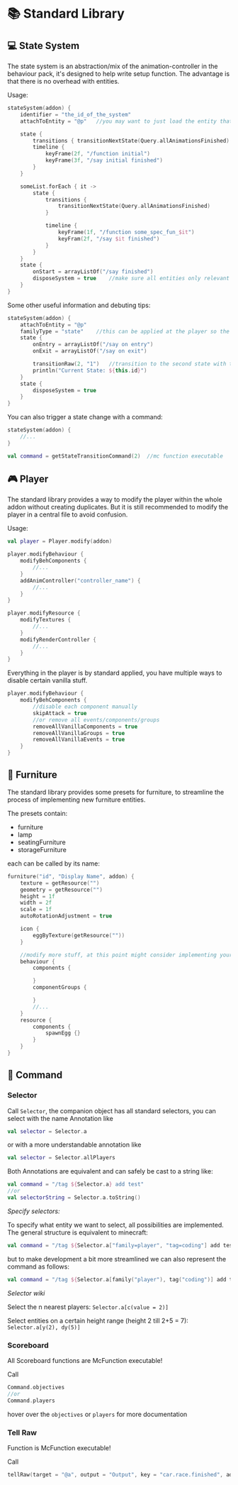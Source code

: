 # &#128218; Standard Library

## &#128187; State System

The state system is an abstraction/mix of the animation-controller in the behaviour pack, it's designed to
help write setup function. The advantage is that there is no overhead with entities.

Usage:

````kotlin
stateSystem(addon) {
    identifier = "the_id_of_the_system"
    attachToEntity = "@p"   //you may want to just load the entity that executes the commands to be near the player

    state {
        transitions { transitionNextState(Query.allAnimationsFinished) }
        timeline {
            keyFrame(2f, "/function initial")
            keyFrame(3f, "/say initial finished")
        }
    }

    someList.forEach { it ->
        state {
            transitions {
                transitionNextState(Query.allAnimationsFinished)
            }

            timeline {
                keyFrame(1f, "/function some_spec_fun_$it")
                keyFram(2f, "/say $it finished")
            }
        }
    }
    state {
        onStart = arrayListOf("/say finished")
        disposeSystem = true    //make sure all entities only relevant to the system are killed
    }
}
````

Some other useful information and debuting tips:

````kotlin
stateSystem(addon) {
    attachToEntity = "@p"
    familyType = "state"    //this can be applied at the player so the system is able to ride with this family
    state {
        onEntry = arrayListOf("/say on entry")
        onExit = arrayListOf("/say on exit")

        transitionRaw(2, "1")   //transition to the second state with the query: "1"
        println("Current State: ${this.id}")
    }
    state {
        disposeSystem = true
    }
}
````

You can also trigger a state change with a command:

````kotlin
stateSystem(addon) {
    //...
}

val command = getStateTransitionCommand(2)  //mc function executable 
````

## &#127918; Player

The standard library provides a way to modify the player within the whole addon without creating
duplicates. But it is still recommended to modify the player in a central file to avoid confusion.

Usage:

````kotlin
val player = Player.modify(addon)

player.modifyBehaviour {
    modifyBehComponents {
        //...
    }
    addAnimController("controller_name") {
        //...
    }
}

player.modifyResource {
    modifyTextures {
        //...
    }
    modifyRenderController {
        //...
    }
}
````

Everything in the player is by standard applied, you have multiple ways to disable certain
vanilla stuff.

````kotlin
player.modifyBehaviour {
    modifyBehComponents {
        //disable each component manually
        skipAttack = true
        //or remove all events/components/groups
        removeAllVanillaComponents = true
        removeAllVanillaGroups = true
        removeAllVanillaEvents = true
    }
}
````

## &#128186; Furniture

The standard library provides some presets for furniture, to streamline the process of implementing
new furniture entities.

The presets contain:

- furniture
- lamp
- seatingFurniture
- storageFurniture

each can be called by its name:

````kotlin
furniture("id", "Display Name", addon) {
    texture = getResource("")
    geometry = getResource("")
    height = 1f
    width = 2f
    scale = 1f
    autoRotationAdjustment = true

    icon {
        eggByTexture(getResource(""))
    }

    //modify more stuff, at this point might consider implementing your own entity
    behaviour {
        components {

        }
        componentGroups {

        }
        //...
    }
    resource {
        components {
            spawnEgg {}
        }
    }
}
````

## &#128190; Command

### Selector

Call `Selector`, the companion object has all standard selectors, you can select
with the name Annotation like

````kotlin
val selector = Selector.a
````

or with a more understandable annotation like

````kotlin
val selector = Selector.allPlayers
````

Both Annotations are equivalent and can safely be cast to a string like:

````kotlin
val command = "/tag ${Selector.a} add test"
//or
val selectorString = Selector.a.toString()
````

*Specify selectors:*

To specify what entity we want to select, all possibilities are implemented. The
general structure is equivalent to minecraft:

````kotlin
val command = "/tag ${Selector.a["family=player", "tag=coding"] add test2}"
````

but to make development a bit more streamlined we can also represent the command as follows:

````kotlin
val command = "/tag ${Selector.a[family("player"), tag("coding")] add test2}"
````

*Selector wiki*

Select the n nearest players: `Selector.a[c(value = 2)]`

Select entities on a certain height range (height 2 till 2+5 = 7): `Selector.a[y(2), dy(5)]`

### Scoreboard

All Scoreboard functions are McFunction executable!

Call

````kotlin
Command.objectives
//or
Command.players
````

hover over the `objectives` or `players` for more documentation

### Tell Raw

Function is McFunction executable!

Call

````kotlin
tellRaw(target = "@a", output = "Output", key = "car.race.finished", addon = addon)
````